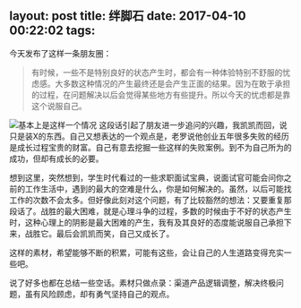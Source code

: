 layout: post
title: 绊脚石
date: 2017-04-10 00:22:02
tags:
---
今天发布了这样一条朋友圈：

>有时候，一些不是特别良好的状态产生时，都会有一种体验特别不舒服的忧虑感。大多数这种情况的产生最终还是会产生正面的结果。因为在敢于承担的过程，在问题解决以后会觉得某些地方有些提升。所以今天的忧虑都是靠这个说服自己。

![基本上是这样一个情况  ](http://7xwlfk.com1.z0.glb.clouddn.com/%E5%9F%BA%E6%9C%AC%E4%B8%8A%E6%98%AF%E8%BF%99%E6%A0%B7%E4%B8%80%E4%B8%AA%E6%83%85%E5%86%B5.png)
这段话引起了朋友进一步追问的兴趣，我凯凯而回，说只是装X的东西。自己又想表达的一个观点是，老罗说他创业五年很多失败的经历是成长过程宝贵的财富。自己有意去挖掘一些这样的失败案例。到不为自己所为的成功，但却有成长的必要。

想到这里，突然想到，学生时代看过的一些求职面试宝典，说面试官可能会问你之前的工作生活中，遇到的最大的空难是什么，你是如何解决的。虽然，以后可能找工作的次数不会太多。但好像此刻对这个问题，有了比较豁然的想法：又要重复那段话了。战胜的最大困难，就是心理斗争的过程，多数的时候由于不好的状态产生时，这种心理上的阴影是最大困难的产生，我有及其良好的态度能说服自己承担下来，战胜它。最后会凯凯而笑，自己又成长了。

这样的素材，希望能够不断的积累，可能有这些，会让自己的人生道路变得充实一些吧。

说了好多也都在总结一些空话。素材只做点录：渠道产品逻辑调整，解决终极问题，虽有风险顾虑，却有勇气坚持自己的观点。

